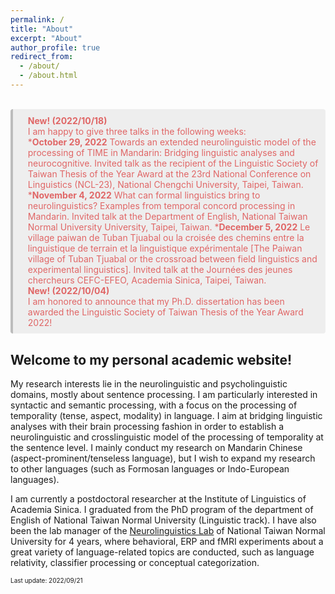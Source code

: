 ```yaml
---
permalink: /
title: "About"
excerpt: "About"
author_profile: true
redirect_from: 
  - /about/
  - /about.html
---
```


<br>
<div style='background-color:#eeeeee; color: #e06666; border-left: solid #bcbcbc 4px; border-radius: 4px; padding:0.7em;'>
<div style='margin-left:1em;'><b>New! (2022/10/18)</b><br>I am happy to give three talks in the following weeks:<br>
*<b>October 29, 2022</b> Towards an extended neurolinguistic model of the processing of TIME in Mandarin: Bridging linguistic analyses and neurocognitive. Invited talk as the recipient of the Linguistic Society of Taiwan Thesis of the Year Award at the 23rd National Conference on Linguistics (NCL-23), National Chengchi University, Taipei, Taiwan.
*<b>November 4, 2022</b> What can formal linguistics bring to neurolinguistics? Examples from temporal concord processing in Mandarin. Invited talk at the Department of English, National Taiwan Normal University University, Taipei, Taiwan.
*<b>December 5, 2022</b> Le village paiwan de Tuban Tjuabal ou la croisée des chemins entre la linguistique de terrain et la linguistique expérimentale [The Paiwan village of Tuban Tjuabal or the crossroad between field linguistics and experimental linguistics]. Invited talk at the Journées des jeunes chercheurs CEFC-EFEO, Academia Sinica, Taipei, Taiwan.
</div>
<div style='margin-left:1em;'><b>New! (2022/10/04)</b><br>I am honored to announce that my Ph.D. dissertation has been awarded the Linguistic Society of Taiwan Thesis of the Year Award 2022!
</div>
</div>

## Welcome to my personal academic website!

My research interests lie in the neurolinguistic and psycholinguistic domains, mostly about sentence processing. I am particularly interested in syntactic and semantic processing, with a focus on the processing of temporality (tense, aspect, modality) in language. I aim at bridging linguistic analyses with their brain processing fashion in order to establish a neurolinguistic and crosslinguistic model of the processing of temporality at the sentence level. I mainly conduct my research on Mandarin Chinese (aspect-prominent/tenseless language), but I wish to expand my research to other languages (such as Formosan languages or Indo-European languages). 

I am currently a postdoctoral researcher at the Institute of Linguistics of Academia Sinica. I graduated from the PhD program of the department of English of National Taiwan Normal University (Linguistic track). I have also been the lab manager of the [Neurolinguistics Lab](https://neurolinguisticslabntnu.wordpress.com/) of National Taiwan Normal University for 4 years, where behavioral, ERP and fMRI experiments about a great variety of language-related topics are conducted, such as language relativity, classifier processing or conceptual categorization.

<font size="1">Last update: 2022/09/21</font>
